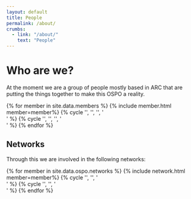 ```yaml
---
layout: default
title: People
permalink: /about/
crumbs:
  - link: "/about/"
    text: "People"
---
```


# Who are we?

At the moment we are a group of people mostly based in ARC that are putting the things together to make this OSPO a reality.

<div class="row-fluid">
{% for member in site.data.members %}
{% include member.html member=member%}
  {% cycle '', '', '', '</div>' %}
  {% cycle '', '', '', '<div class="row-fluid">' %}
{% endfor %}
</div>

## Networks

Through this we are involved in the following networks:

<div class="row-fluid">
{% for member in site.data.ospo.networks %}
{% include network.html member=member%}
  {% cycle '', '', '</div>' %}
  {% cycle '', '', '<div class="row-fluid">' %}
{% endfor %}
</div>
